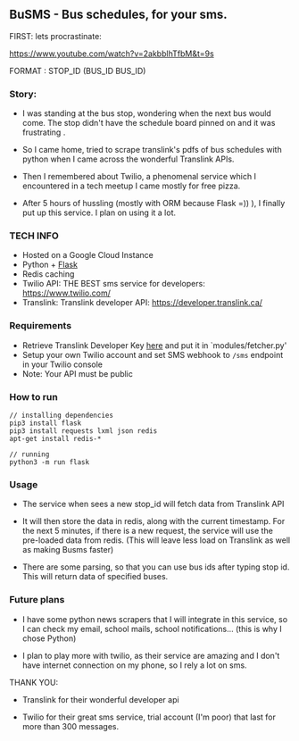 ## BuSMS - Bus schedules, for your sms.

FIRST: lets procrastinate: 

https://www.youtube.com/watch?v=2akbblhTfbM&t=9s

FORMAT :  STOP_ID (BUS_ID BUS_ID) 

### Story: 

   - I was standing at the bus stop, wondering when the next bus would come. The stop didn't have the schedule board pinned on and it was frustrating .

   - So I came home, tried to scrape translink's pdfs of bus schedules with python when I came across the wonderful Translink APIs.

   - Then I remembered about Twilio, a phenomenal service which I encountered in a tech meetup I came mostly for free pizza.

   - After 5 hours of hussling (mostly with ORM because Flask =)) ), I finally put up this service. I plan on using it a lot. 

### TECH INFO
* Hosted on a Google Cloud Instance
* Python + [Flask](https://www.fullstackpython.com/flask.html) 
* Redis caching
* Twilio API: THE BEST sms service for developers: https://www.twilio.com/
* Translink: Translink developer API: https://developer.translink.ca/

### Requirements

* Retrieve Translink Developer Key [here](https://developer.translink.ca/) and put it in `modules/fetcher.py'
* Setup your own Twilio account and set SMS webhook to `/sms` endpoint in your Twilio console
* Note: Your API must be public 

### How to run
```
// installing dependencies
pip3 install flask 
pip3 install requests lxml json redis 
apt-get install redis-* 

// running
python3 -m run flask 
```


### Usage

* The service when sees a new stop_id will fetch data from Translink API

* It will then store the data in redis, along with the current timestamp. For the next 5 minutes, if there is a new request, the service will use the pre-loaded data from redis. (This will leave less load on Translink as well as making Busms faster)

* There are some parsing, so that you can use bus ids after typing stop id. This will return data of specified buses.

### Future plans

* I have some python news scrapers that I will integrate in this service, so I can check my email, school mails, school notifications... (this is why I chose Python)

* I plan to play more with twilio, as their service are amazing and I don't have internet connection on my phone, so I rely a lot on sms. 

THANK YOU: 

  - Translink for their wonderful developer api 

  - Twilio for their great sms service, trial account (I'm poor) that last for more than 300 messages.
